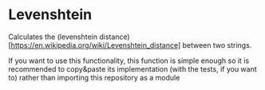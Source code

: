 # Levenshtein

Calculates the (levenshtein distance)[https://en.wikipedia.org/wiki/Levenshtein_distance] between two strings.

If you want to use this functionality, this function is simple enough so it is
recommended to copy&paste its implementation (with the tests, if you want to)
rather than importing this repository as a module
